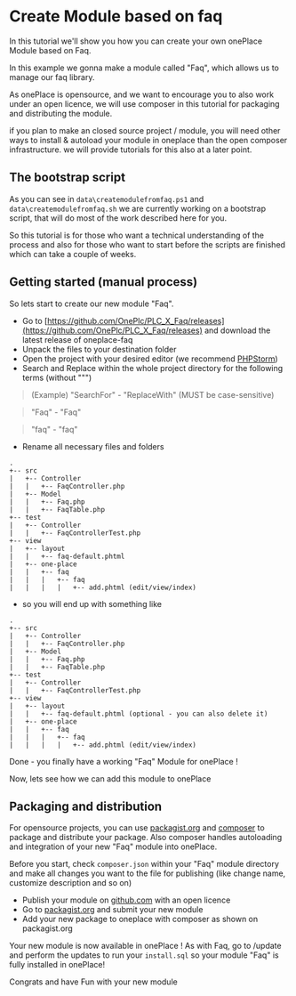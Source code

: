 # Create Module based on faq

In this tutorial we'll show you how you can create your 
own onePlace Module based on Faq.

In this example we gonna make a module called "Faq",
which allows us to manage our faq library.

As onePlace is opensource, and we want to encourage you to 
also work under an open licence, we will use composer in this
tutorial for packaging and distributing the module. 

if you plan to make an closed source project / module, you will
need other ways to install & autoload your module in oneplace than
the open composer infrastructure. we will provide tutorials for this
also at a later point.

## The bootstrap script

As you can see in `data\createmodulefromfaq.ps1` and `data\createmodulefromfaq.sh` we are
currently working on a bootstrap script, that will do most of the work
described here for you. 

So this tutorial is for those who want a technical understanding of the process
and also for those who want to start before the scripts are finished which can
take a couple of weeks.

## Getting started (manual process)

So lets start to create our new module "Faq".

* Go to [https://github.com/OnePlc/PLC_X_Faq/releases](https://github.com/OnePlc/PLC_X_Faq/releases) and download the latest release of oneplace-faq
* Unpack the files to your destination folder
* Open the project with your desired editor (we recommend [PHPStorm](https://www.jetbrains.com/phpstorm/))
* Search and Replace within the whole project directory for the following terms (without """)

> (Example) "SearchFor" - "ReplaceWith" (MUST be case-sensitive)

> "Faq" - "Faq"

> "faq" - "faq"

* Rename all necessary files and folders
```
.
+-- src
|   +-- Controller
|   |   +-- FaqController.php
|   +-- Model
|   |   +-- Faq.php
|   |   +-- FaqTable.php
+-- test
|   +-- Controller
|   |   +-- FaqControllerTest.php
+-- view
|   +-- layout
|   |   +-- faq-default.phtml
|   +-- one-place
|   |   +-- faq
|   |   |   +-- faq
|   |   |   |   +-- add.phtml (edit/view/index)
```
* so you will end up with something like
```
.
+-- src
|   +-- Controller
|   |   +-- FaqController.php
|   +-- Model
|   |   +-- Faq.php
|   |   +-- FaqTable.php
+-- test
|   +-- Controller
|   |   +-- FaqControllerTest.php
+-- view
|   +-- layout
|   |   +-- faq-default.phtml (optional - you can also delete it)
|   +-- one-place
|   |   +-- faq
|   |   |   +-- faq
|   |   |   |   +-- add.phtml (edit/view/index)

```

Done - you finally have a working "Faq" Module for onePlace !

Now, lets see how we can add this module to onePlace

## Packaging and distribution

For opensource projects, you can use [packagist.org](https://packagist.org) and [composer](https://getcomposer.org)
to package and distribute your package. Also composer handles autoloading and integration
of your new "Faq" module into onePlace.

Before you start, check `composer.json` within your "Faq" module directory and 
make all changes you want to the file for publishing (like change name, customize description and so on)

* Publish your module on [github.com](https://github.com) with an open licence
* Go to [packagist.org](https://packagist.org) and submit your new module
* Add your new package to oneplace with composer as shown on packagist.org

Your new module is now available in onePlace ! As with Faq, go to /update and perform
the updates to run your `install.sql` so your module "Faq" is fully installed in onePlace!

Congrats and have Fun with your new module